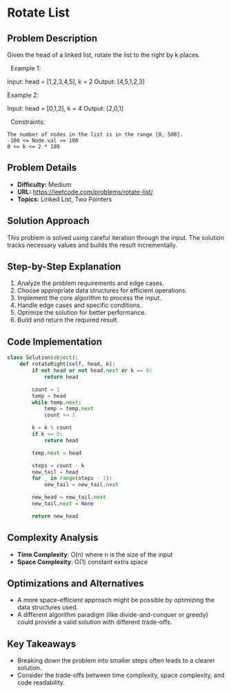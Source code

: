 # Rotate List

## Problem Description

Given the head of a linked list, rotate the list to the right by k places.

 
Example 1:


Input: head = [1,2,3,4,5], k = 2
Output: [4,5,1,2,3]


Example 2:


Input: head = [0,1,2], k = 4
Output: [2,0,1]


 
Constraints:


	The number of nodes in the list is in the range [0, 500].
	-100 <= Node.val <= 100
	0 <= k <= 2 * 109

## Problem Details

- **Difficulty:** Medium
- **URL:** https://leetcode.com/problems/rotate-list/
- **Topics:** Linked List, Two Pointers

## Solution Approach

This problem is solved using careful iteration through the input. The solution tracks necessary values and builds the result incrementally.

## Step-by-Step Explanation

1. Analyze the problem requirements and edge cases.
2. Choose appropriate data structures for efficient operations.
3. Implement the core algorithm to process the input.
4. Handle edge cases and specific conditions.
5. Optimize the solution for better performance.
6. Build and return the required result.

## Code Implementation

```python
class Solution(object):
    def rotateRight(self, head, k):
        if not head or not head.next or k == 0:
            return head

        count = 1
        temp = head
        while temp.next:
            temp = temp.next
            count += 1

        k = k % count
        if k == 0:
            return head

        temp.next = head

        steps = count - k
        new_tail = head
        for _ in range(steps - 1):
            new_tail = new_tail.next

        new_head = new_tail.next
        new_tail.next = None

        return new_head
```

## Complexity Analysis

- **Time Complexity**: O(n) where n is the size of the input
- **Space Complexity**: O(1) constant extra space

## Optimizations and Alternatives

- A more space-efficient approach might be possible by optimizing the data structures used.
- A different algorithm paradigm (like divide-and-conquer or greedy) could provide a valid solution with different trade-offs.


## Key Takeaways

- Breaking down the problem into smaller steps often leads to a clearer solution.
- Consider the trade-offs between time complexity, space complexity, and code readability.


